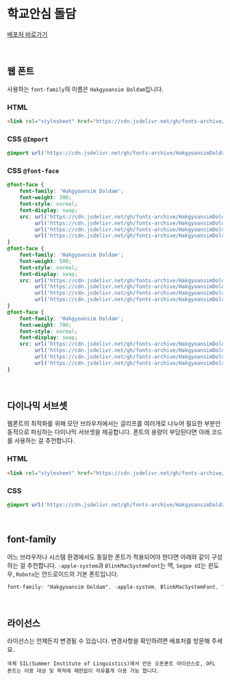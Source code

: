 # 학교안심 돌담

[배포처 바로가기](https://copyright.keris.or.kr/idx)

&nbsp;

## 웹 폰트

사용하는 `font-family`의 이름은 `Hakgyoansim Doldam`입니다.

### HTML

```html
<link rel="stylesheet" href="https://cdn.jsdelivr.net/gh/fonts-archive/HakgyoansimDoldam/HakgyoansimDoldam.css" type="text/css"/>
```

### CSS `@Import`

```css
@import url('https://cdn.jsdelivr.net/gh/fonts-archive/HakgyoansimDoldam/HakgyoansimDoldam.css');
```

### CSS `@font-face`

```css
@font-face {
    font-family: 'Hakgyoansim Doldam';
    font-weight: 300;
    font-style: normal;
    font-display: swap;
    src: url('https://cdn.jsdelivr.net/gh/fonts-archive/HakgyoansimDoldam/HakgyoansimDoldam-Light.woff2') format('woff2'),
         url('https://cdn.jsdelivr.net/gh/fonts-archive/HakgyoansimDoldam/HakgyoansimDoldam-Light.woff') format('woff'),
         url('https://cdn.jsdelivr.net/gh/fonts-archive/HakgyoansimDoldam/HakgyoansimDoldam-Light.otf') format('opentype'),
         url('https://cdn.jsdelivr.net/gh/fonts-archive/HakgyoansimDoldam/HakgyoansimDoldam-Light.ttf') format('truetype');
}
@font-face {
    font-family: 'Hakgyoansim Doldam';
    font-weight: 500;
    font-style: normal;
    font-display: swap;
    src: url('https://cdn.jsdelivr.net/gh/fonts-archive/HakgyoansimDoldam/HakgyoansimDoldam-Medium.woff2') format('woff2'),
         url('https://cdn.jsdelivr.net/gh/fonts-archive/HakgyoansimDoldam/HakgyoansimDoldam-Medium.woff') format('woff'),
         url('https://cdn.jsdelivr.net/gh/fonts-archive/HakgyoansimDoldam/HakgyoansimDoldam-Medium.otf') format('opentype'),
         url('https://cdn.jsdelivr.net/gh/fonts-archive/HakgyoansimDoldam/HakgyoansimDoldam-Medium.ttf') format('truetype');
}
@font-face {
    font-family: 'Hakgyoansim Doldam';
    font-weight: 700;
    font-style: normal;
    font-display: swap;
    src: url('https://cdn.jsdelivr.net/gh/fonts-archive/HakgyoansimDoldam/HakgyoansimDoldam-Bold.woff2') format('woff2'),
         url('https://cdn.jsdelivr.net/gh/fonts-archive/HakgyoansimDoldam/HakgyoansimDoldam-Bold.woff') format('woff'),
         url('https://cdn.jsdelivr.net/gh/fonts-archive/HakgyoansimDoldam/HakgyoansimDoldam-Bold.otf') format('opentype'),
         url('https://cdn.jsdelivr.net/gh/fonts-archive/HakgyoansimDoldam/HakgyoansimDoldam-Bold.ttf') format('truetype');
}
```

&nbsp;

## 다이나믹 서브셋

웹폰트의 최적화를 위해 모던 브라우저에서는 글리프를 여러개로 나누어 필요한 부분만 동적으로 파싱하는 다이나믹 서브셋을 제공합니다. 폰트의 용량이 부담된다면 아래 코드를 사용하는 걸 추천합니다.

### HTML

```html
<link rel="stylesheet" href="https://cdn.jsdelivr.net/gh/fonts-archive/HakgyoansimDoldam/subsets/HakgyoansimDoldam-dynamic-subset.css" type="text/css"/>
```

### CSS

```css
@import url('https://cdn.jsdelivr.net/gh/fonts-archive/HakgyoansimDoldam/subsets/HakgyoansimDoldam-dynamic-subset.css');
```

&nbsp;

## font-family

어느 브라우저나 시스템 환경에서도 동일한 폰트가 적용되어야 한다면 아래와 같이 구성하는 걸 추천합니다. `-apple-system`과 `BlinkMacSystemFont`는 맥, `Segoe UI`는 윈도우, `Roboto`는 안드로이드의 기본 폰트입니다.


```css
font-family: "Hakgyoansim Doldam", -apple-system, BlinkMacSystemFont, "Segoe UI", Roboto, Oxygen, Ubuntu, Cantarell, "Open Sans", "Helvetica Neue", sans-serif;
```

&nbsp;

## 라이선스

라이선스는 언제든지 변경될 수 있습니다. 변경사항을 확인하려면 배포처를 방문해 주세요.

```
국제 SIL(Summer Institute of Linguistics)에서 만든 오픈폰트 라이선스로, OFL 폰트는 이용 대상 및 목적에 제한없이 자유롭게 이용 가능 합니다.
```
